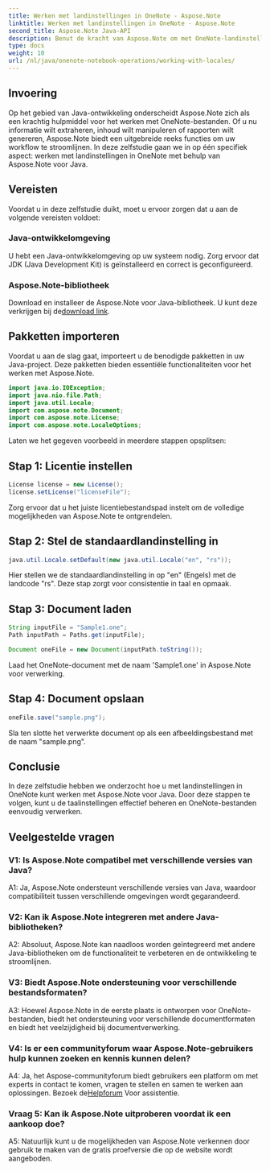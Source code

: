 ```yaml
---
title: Werken met landinstellingen in OneNote - Aspose.Note
linktitle: Werken met landinstellingen in OneNote - Aspose.Note
second_title: Aspose.Note Java-API
description: Benut de kracht van Aspose.Note om met OneNote-landinstellingen te werken! Extraheer, manipuleer en genereer rapporten die zijn afgestemd op verschillende talen en regio's. #OneNote #Java #Aspose
type: docs
weight: 10
url: /nl/java/onenote-notebook-operations/working-with-locales/
---
```

## Invoering

Op het gebied van Java-ontwikkeling onderscheidt Aspose.Note zich als een krachtig hulpmiddel voor het werken met OneNote-bestanden. Of u nu informatie wilt extraheren, inhoud wilt manipuleren of rapporten wilt genereren, Aspose.Note biedt een uitgebreide reeks functies om uw workflow te stroomlijnen. In deze zelfstudie gaan we in op één specifiek aspect: werken met landinstellingen in OneNote met behulp van Aspose.Note voor Java.

## Vereisten

Voordat u in deze zelfstudie duikt, moet u ervoor zorgen dat u aan de volgende vereisten voldoet:

### Java-ontwikkelomgeving

U hebt een Java-ontwikkelomgeving op uw systeem nodig. Zorg ervoor dat JDK (Java Development Kit) is geïnstalleerd en correct is geconfigureerd.

### Aspose.Note-bibliotheek

 Download en installeer de Aspose.Note voor Java-bibliotheek. U kunt deze verkrijgen bij de[download link](https://releases.aspose.com/note/java/).

## Pakketten importeren

Voordat u aan de slag gaat, importeert u de benodigde pakketten in uw Java-project. Deze pakketten bieden essentiële functionaliteiten voor het werken met Aspose.Note.

```java
import java.io.IOException;
import java.nio.file.Path;
import java.util.Locale;
import com.aspose.note.Document;
import com.aspose.note.License;
import com.aspose.note.LocaleOptions;
```

Laten we het gegeven voorbeeld in meerdere stappen opsplitsen:

## Stap 1: Licentie instellen

```java
License license = new License();
license.setLicense("licenseFile");
```

Zorg ervoor dat u het juiste licentiebestandspad instelt om de volledige mogelijkheden van Aspose.Note te ontgrendelen.

## Stap 2: Stel de standaardlandinstelling in

```java
java.util.Locale.setDefault(new java.util.Locale("en", "rs"));
```

Hier stellen we de standaardlandinstelling in op "en" (Engels) met de landcode "rs". Deze stap zorgt voor consistentie in taal en opmaak.

## Stap 3: Document laden

```java
String inputFile = "Sample1.one";
Path inputPath = Paths.get(inputFile);

Document oneFile = new Document(inputPath.toString());
```

Laad het OneNote-document met de naam 'Sample1.one' in Aspose.Note voor verwerking.

## Stap 4: Document opslaan

```java
oneFile.save("sample.png");
```

Sla ten slotte het verwerkte document op als een afbeeldingsbestand met de naam "sample.png".

## Conclusie

In deze zelfstudie hebben we onderzocht hoe u met landinstellingen in OneNote kunt werken met Aspose.Note voor Java. Door deze stappen te volgen, kunt u de taalinstellingen effectief beheren en OneNote-bestanden eenvoudig verwerken.

## Veelgestelde vragen

### V1: Is Aspose.Note compatibel met verschillende versies van Java?

A1: Ja, Aspose.Note ondersteunt verschillende versies van Java, waardoor compatibiliteit tussen verschillende omgevingen wordt gegarandeerd.

### V2: Kan ik Aspose.Note integreren met andere Java-bibliotheken?

A2: Absoluut, Aspose.Note kan naadloos worden geïntegreerd met andere Java-bibliotheken om de functionaliteit te verbeteren en de ontwikkeling te stroomlijnen.

### V3: Biedt Aspose.Note ondersteuning voor verschillende bestandsformaten?

A3: Hoewel Aspose.Note in de eerste plaats is ontworpen voor OneNote-bestanden, biedt het ondersteuning voor verschillende documentformaten en biedt het veelzijdigheid bij documentverwerking.

### V4: Is er een communityforum waar Aspose.Note-gebruikers hulp kunnen zoeken en kennis kunnen delen?

 A4: Ja, het Aspose-communityforum biedt gebruikers een platform om met experts in contact te komen, vragen te stellen en samen te werken aan oplossingen. Bezoek de[Helpforum](https://forum.aspose.com/c/note/28) Voor assistentie.

### Vraag 5: Kan ik Aspose.Note uitproberen voordat ik een aankoop doe?

A5: Natuurlijk kunt u de mogelijkheden van Aspose.Note verkennen door gebruik te maken van de gratis proefversie die op de website wordt aangeboden.